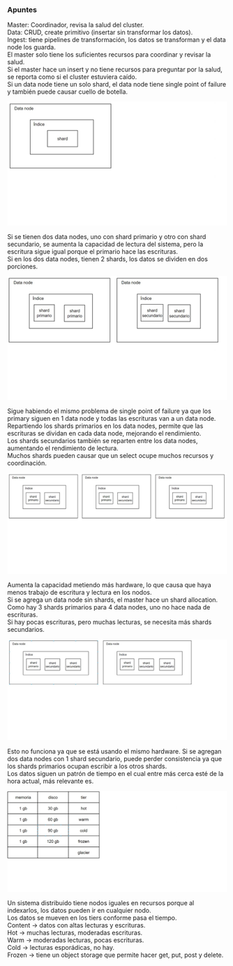 ### Apuntes

Master: Coordinador, revisa la salud del cluster.  
Data: CRUD, create primitivo (insertar sin transformar los datos).  
Ingest: tiene pipelines de transformación, los datos se transforman y el data node los guarda.  
El master solo tiene los suficientes recursos para coordinar y revisar la salud.  
Si el master hace un insert y no tiene recursos para preguntar por la salud, se reporta como si el cluster estuviera caído.  
Si un data node tiene un solo shard, el data node tiene single point of failure y también puede causar cuello de botella.  

![Imagen](Datanode.jpg)

Si se tienen dos data nodes, uno con shard primario y otro con shard secundario, se aumenta la capacidad de lectura del sistema, pero la escritura sigue igual porque el primario hace las escrituras.  
Si en los dos data nodes, tienen 2 shards, los datos se dividen en dos porciones.  

![Imagen](Datanode2.jpg)

Sigue habiendo el mismo problema de single point of failure ya que los primary siguen en 1 data node y todas las escrituras van a un data node.
Repartiendo los shards primarios en los data nodes, permite que las escrituras se dividan en cada data node, mejorando el rendimiento.  
Los shards secundarios también se reparten entre los data nodes, aumentando el rendimiento de lectura.  
Muchos shards pueden causar que un select ocupe muchos recursos y coordinación.  

![Imagen](Datanode3.jpg)

Aumenta la capacidad metiendo más hardware, lo que causa que haya menos trabajo de escritura y lectura en los nodos.  
Si se agrega un data node sin shards, el master hace un shard allocation. Como hay 3 shards primarios para 4 data nodes, uno no hace nada de escrituras.  
Si hay pocas escrituras, pero muchas lecturas, se necesita más shards secundarios.  

![Imagen](Datanode4.jpg)

Esto no funciona ya que se está usando el mismo hardware. Si se agregan dos data nodes con 1 shard secundario, puede perder consistencia ya que los shards primarios ocupan escribir a los otros shards.  
Los datos siguen un patrón de tiempo en el cual entre más cerca esté de la hora actual, más relevante es.  

![Imagen](Tiers.jpg)

Un sistema distribuido tiene nodos iguales en recursos porque al indexarlos, los datos pueden ir en cualquier nodo.  
Los datos se mueven en los tiers conforme pasa el tiempo.  
Content -> datos con altas lecturas y escrituras.  
Hot -> muchas lecturas, moderadas escrituras.  
Warm -> moderadas lecturas, pocas escrituras.  
Cold -> lecturas esporádicas, no hay.  
Frozen -> tiene un object storage que permite hacer get, put, post y delete.  